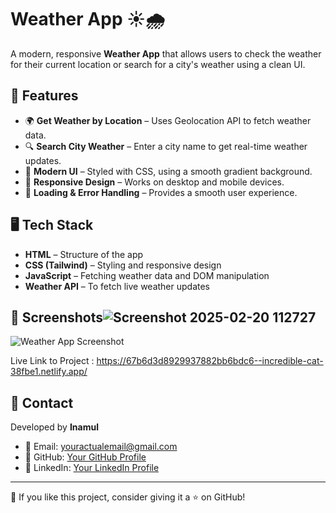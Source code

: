 # Weather App ☀️🌧️

A modern, responsive **Weather App** that allows users to check the weather for their current location or search for a city's weather using a clean UI.

## 🌟 Features

- 🌍 **Get Weather by Location** – Uses Geolocation API to fetch weather data.
- 🔍 **Search City Weather** – Enter a city name to get real-time weather updates.
- 🎨 **Modern UI** – Styled with CSS, using a smooth gradient background.
- 📱 **Responsive Design** – Works on desktop and mobile devices.
- 🔄 **Loading & Error Handling** – Provides a smooth user experience.

## 🖥️ Tech Stack

- **HTML** – Structure of the app
- **CSS (Tailwind)** – Styling and responsive design
- **JavaScript** – Fetching weather data and DOM manipulation
- **Weather API** – To fetch live weather updates


## 📸 Screenshots![Screenshot 2025-02-20 112727](https://github.com/user-attachments/assets/83338d6e-e3dd-483b-8e94-b2b2303a6cd9)



![Weather App Screenshot](screenshot.png)

Live Link to Project : https://67b6d3d8929937882bb6bdc6--incredible-cat-38fbe1.netlify.app/ 

## 📩 Contact

Developed by **Inamul**
- 📧 Email: [youractualemail@gmail.com](mdinamulh04@gmail.com)
- 🔗 GitHub: [Your GitHub Profile](https://github.com/yourusername)
- 🔗 LinkedIn: [Your LinkedIn Profile](https://www.linkedin.com/in/md-inamul-201665256/)

---

💙 If you like this project, consider giving it a ⭐ on GitHub!

